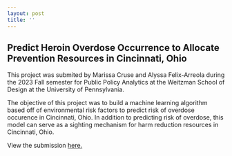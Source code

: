```yaml
---
layout: post
title: ''
---
```


## Predict Heroin Overdose Occurrence to Allocate Prevention Resources in Cincinnati, Ohio
This project was submited by Marissa Cruse and Alyssa Felix-Arreola during the 2023 Fall semester for Public Policy Analytics at the Weitzman School of Design at the University of Pennsylvania. 

The objective of this project was to build a machine learning algorithm based off of environmental risk factors to predict risk of overdose occurence in Cincinnati, Ohio. In addition to predicting risk of overdose, this model can serve as a sighting mechanism for harm reduction resources in Cincinnati, Ohio.

View the submission [here.](https://crusem.github.io/PPA_Final/)
